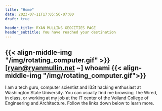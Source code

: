 ```yaml
---
title: "Home"
date: 2023-07-11T17:05:56-07:00
draft: true

header_title: RYAN MULLINS GEOCITIES PAGE
header_subtitle: You have reached your destination
---
```

## {{< align-middle-img "/img/rotating_computer.gif" >}} \[ryan@ryanmullin.net ~\] whoami {{< align-middle-img "/img/rotating_computer.gif">}}

I am a tech guru, computer scientist and l33t hacking enthusiast at Washington State University. You can usually find me browsing The Wired, in class, or working at my job at the IT center of the Voiland College of Engineering and Architecture.
Follow the links down below to learn more.


